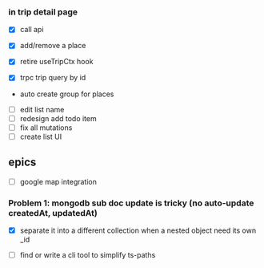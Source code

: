 ### in trip detail page

- [x] call api
- [x] add/remove a place
- [x] retire useTripCtx hook

- [x] trpc trip query by id
- auto create group for places

- [ ] edit list name
- [ ] redesign add todo item
- [ ] fix all mutations
- [ ] create list UI

## epics

- [ ] google map integration

### **Problem 1**: mongodb sub doc update is tricky (no auto-update createdAt, updatedAt)

- [x] separate it into a different collection when a nested object need its own \_id

- [ ] find or write a cli tool to simplify ts-paths
